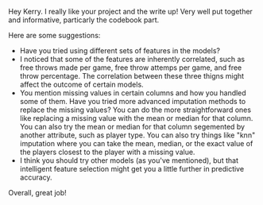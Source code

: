 Hey Kerry.  I really like your project and the write up!  Very well put together and informative, particarly the codebook part.

Here are some suggestions:
* Have you tried using different sets of features in the models? 
* I noticed that some of the features are inherently correlated, such as free throws made per game, free throw attemps per game, and free throw percentage.  The correlation between these three thigns might affect the outcome of certain models.  
* You mention missing values in certain columns and how you handled some of them.  Have you tried more advanced imputation methods to replace the missing values?  You can do the more straightforward ones like replacing a missing value with the mean or median for that column.  You can also try the mean or median for that column segemented by another attribute, such as player type.  You can also try things like "knn" imputation where you can take the mean, median, or the exact value of the players closest to the player with a missing value.
* I think you should try other models (as you've mentioned), but that intelligent feature selection might get you a little further in predictive accuracy.

Overall, great job!